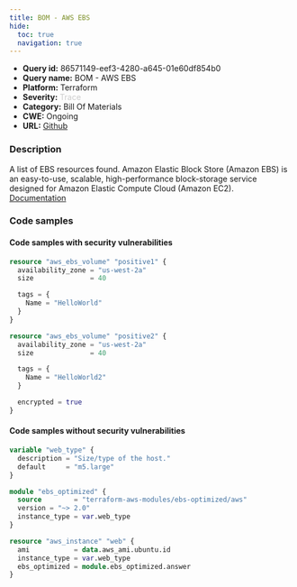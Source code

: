 ```yaml
---
title: BOM - AWS EBS
hide:
  toc: true
  navigation: true
---
```


<style>
  .highlight .hll {
    background-color: #ff171742;
  }
  .md-content {
    max-width: 1100px;
    margin: 0 auto;
  }
</style>

-   **Query id:** 86571149-eef3-4280-a645-01e60df854b0
-   **Query name:** BOM - AWS EBS
-   **Platform:** Terraform
-   **Severity:** <span style="color:#CCCCCC">Trace</span>
-   **Category:** Bill Of Materials
-   **CWE:** Ongoing
-   **URL:** [Github](https://github.com/DataDog/kics/tree/master/assets/queries/terraform/aws_bom/ebs)

### Description
A list of EBS resources found. Amazon Elastic Block Store (Amazon EBS) is an easy-to-use, scalable, high-performance block-storage service designed for Amazon Elastic Compute Cloud (Amazon EC2).<br>
[Documentation](https://kics.io)

### Code samples
#### Code samples with security vulnerabilities
```tf title="Positive test num. 1 - tf file" hl_lines="1"
resource "aws_ebs_volume" "positive1" {
  availability_zone = "us-west-2a"
  size              = 40

  tags = {
    Name = "HelloWorld"
  }
}

```
```tf title="Positive test num. 2 - tf file" hl_lines="1"
resource "aws_ebs_volume" "positive2" {
  availability_zone = "us-west-2a"
  size              = 40

  tags = {
    Name = "HelloWorld2"
  }

  encrypted = true
}

```


#### Code samples without security vulnerabilities
```tf title="Negative test num. 1 - tf file"
variable "web_type" {
  description = "Size/type of the host."
  default     = "m5.large"
}

module "ebs_optimized" {
  source        = "terraform-aws-modules/ebs-optimized/aws"
  version = "~> 2.0"
  instance_type = var.web_type
}

resource "aws_instance" "web" {
  ami           = data.aws_ami.ubuntu.id
  instance_type = var.web_type
  ebs_optimized = module.ebs_optimized.answer
}

```
